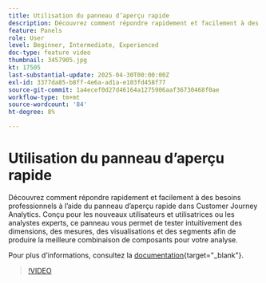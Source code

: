 ```yaml
---
title: Utilisation du panneau d’aperçu rapide
description: Découvrez comment répondre rapidement et facilement à des besoins professionnels à l’aide du panneau d’aperçu rapide dans Customer Journey Analytics.
feature: Panels
role: User
level: Beginner, Intermediate, Experienced
doc-type: feature video
thumbnail: 3457905.jpg
kt: 17505
last-substantial-update: 2025-04-30T00:00:00Z
exl-id: 3377da85-b8ff-4e6a-ad1a-e103fd458f77
source-git-commit: 1a4ecef0d27d46164a1275906aaf36730468f0ae
workflow-type: tm+mt
source-wordcount: '84'
ht-degree: 8%

---
```


# Utilisation du panneau d’aperçu rapide

Découvrez comment répondre rapidement et facilement à des besoins professionnels à l’aide du panneau d’aperçu rapide dans Customer Journey Analytics. Conçu pour les nouveaux utilisateurs et utilisatrices ou les analystes experts, ce panneau vous permet de tester intuitivement des dimensions, des mesures, des visualisations et des segments afin de produire la meilleure combinaison de composants pour votre analyse.

Pour plus dʼinformations, consultez la [documentation](https://experienceleague.adobe.com/fr/docs/analytics-platform/using/cja-workspace/panels/quickinsight){target="_blank"}.

>[!VIDEO](https://video.tv.adobe.com/v/3457905/?learn=on)
